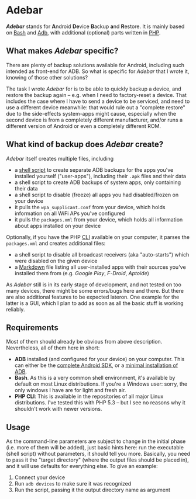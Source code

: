 # Adebar
***Adebar*** stands for <b>A</b>ndroid <b>De</b>vice <b>B</b>ackup <b>a</b>nd <b>R</b>estore. It is mainly based on [Bash](http://en.wikipedia.org/wiki/Bash_%28Unix_shell%29 "Wikipedia: Bash (Unix shell)") and [Adb](http://en.wikipedia.org/wiki/Android_Debug_Bridge "Wikipedia: Android Debug Bridge"), with additional (optional) parts written in [PHP](http://en.wikipedia.org/wiki/PHP "Wikipedia: PHP").


## What makes *Adebar* specific?
There are plenty of backup solutions available for Android, including such intended as front-end for ADB. So what is specific for *Adebar* that I wrote it, knowing of those other solutions?

The task I wrote *Adebar* for is to be able to quickly backup a device, and restore the backup again – e.g. when I need to factory-reset a device. That includes the case where I have to send a device to be serviced, and need to use a different device meanwhile: that would rule out a "complete restore" due to the side-effects system-apps might cause, especially when the second device is from a completely different manufacturer, and/or runs a different version of Android or even a completely different ROM.


## What kind of backup does *Adebar* create?
*Adebar* itself creates multiple files, including

* a [shell script](http://en.wikipedia.org/wiki/Shell_script "Wikipedia: Shell script") to create separate ADB backups for the apps you've installed yourself ("user-apps"), including their `.apk` files and their data
* a shell script to create ADB backups of system apps, only containing their data
* a shell script to disable (freeze) all apps you had disabled/frozen on your device
* it pulls the `wpa_supplicant.conf` from your device, which holds information on all WiFi APs you've configured
* it pulls the `packages.xml` from your device, which holds all information about apps installed on your device

Optionally, if you have the PHP [CLI](http://en.wikipedia.org/wiki/Command-line_interface "Wikipedia: Command-line interface") available on your computer, it parses the `packages.xml` and creates additional files:

* a shell script to disable all broadcast receivers (aka "auto-starts") which were disabled on the given device
* a [Markdown](http://en.wikipedia.org/wiki/Markdown "Wikipedia: Markdown") file listing all user-installed apps with their sources you've installed them from (e.g. *Google Play*, *F-Droid*, *Aptoide*)

As *Adebar* still is in its early stage of development, and not tested on too many devices, there might be some errors/bugs here and there. But there are also additional features to be expected lateron. One example for the latter is a GUI, which I plan to add as soon as all the basic stuff is working reliably.


## Requirements
Most of them should already be obvious from above description. Nevertheless, all of them here in short:

* **ADB** installed (and configured for your device) on your computer. This can either be the [complete Android SDK](https://developer.android.com/sdk/index.html "Android SDK at Android Developers"), or a [minimal installation of ADB](http://android.stackexchange.com/q/42474/16575 "Android.SE: Is there a minimal installation of ADB?").
* **Bash**. As this is a very common shell environment, it's available by default on most Linux distributions. If you're a Windows user: sorry, the only windows I have are for light and fresh air.
* **PHP CLI**: This is available in the repositories of all major Linux distributions. I've tested this with PHP 5.3 – but I see no reasons why it shouldn't work with newer versions.


## Usage
As the command-line parameters are subject to change in the initial phase (i.e. more of them will be added), just basic hints here: run the executable (shell script) without parameters, it should tell you more. Basically, you need to pass it the "target directory" (where the output files should be placed in), and it will use defaults for everything else. To give an example:

1. Connect your device
1. Run `adb devices` to make sure it was recognized
1. Run the script, passing it the output directory name as argument
